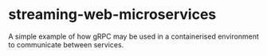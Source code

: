 # streaming-web-microservices

A simple example of how gRPC may be used in a containerised environment to communicate between services.

